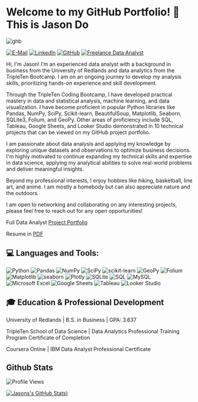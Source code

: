 # Welcome to my GitHub Portfolio! :wave: This is Jason Do

![ghb](https://github.com/jasondo-da/jasondo-da/assets/138195365/5ba97cd1-633f-4441-9df3-822aa16d3364)

[![E-Mail](https://img.shields.io/badge/Gmail-D14836?style=for-the-badge&logo=gmail&logoColor=white)](Jasondo082@yahoo.com)
[![LinkedIn](https://img.shields.io/badge/LinkedIn-0077B5?style=for-the-badge&logo=linkedin&logoColor=white)](https://www.linkedin.com/in/jasonado/)
[![GitHub](https://img.shields.io/badge/GitHub-100000?style=for-the-badge&logo=github&logoColor=white)](https://github.com/jasondo-da)
[![Freelance Data Analyst](https://img.shields.io/badge/Freelancer-29B2FE?style=for-the-badge&logo=Freelancer&logoColor=white)](https://www.upwork.com/freelancers/~01304e3a882d86c96f?mp_source=share)


Hi, I'm Jason! I’m an experienced data analyst with a background in business from the University of Redlands and data analytics from the TripleTen Bootcamp. I am on an ongoing journey to develop my analysis skills, prioritizing hands-on experience and skill development.

Through the TripleTen Coding Bootcamp, I have developed practical mastery in data and statistical analysis, machine learning, and data visualization. I have become proficient in popular Python libraries like Pandas, NumPy, SciPy, Scikit-learn, BeautifulSoup, Matplotlib, Seaborn, SQLite3, Folium, and GeoPy. Other areas of proficiency include SQL, Tableau, Google Sheets, and Looker Studio demonstrated in 10 technical projects that can be viewed on my GitHub project portfolio.

I am passionate about data analysis and applying my knowledge by exploring unique datasets and observations to optimize business decisions. I'm highly motivated to continue expanding my technical skills and expertise in data science, applying my analytical abilities to solve real-world problems and deliver meaningful insights.

Beyond my professional interests, I enjoy hobbies like hiking, basketball, line art, and anime. I am mostly a homebody but can also appreciate nature and the outdoors.

I am open to networking and collaborating on any interesting projects, please feel free to reach out for any open opportunities!


Full Data Analyst [Project Portfolio](https://github.com/jasondo-da/Data_Analyst_Portfolio_Guide/blob/main/README.md)

Resume in [PDF](https://github.com/jasondo-da/jasondo-da/blob/main/Resume.pdf)


## :computer: Languages and Tools:

![Python](https://img.shields.io/badge/python-3670A0?style=for-the-badge&logo=python&logoColor=ffdd54)
![Pandas](https://img.shields.io/badge/pandas-%23150458.svg?style=for-the-badge&logo=pandas&logoColor=white)
![NumPy](https://img.shields.io/badge/numpy-%23013243.svg?style=for-the-badge&logo=numpy&logoColor=white)
![SciPy](https://img.shields.io/badge/SciPy-%230C55A5.svg?style=for-the-badge&logo=scipy&logoColor=%white)
![scikit-learn](https://img.shields.io/badge/scikit--learn-%23F7931E.svg?style=for-the-badge&logo=scikit-learn&logoColor=white)
![GeoPy](https://img.shields.io/badge/GeoPy-%236a5acd?style=for-the-badge)
![Folium](https://img.shields.io/badge/Folium-%2377B829?style=for-the-badge&logo=folium&logoColor=white)
![Matplotlib](https://img.shields.io/badge/Matplotlib-%23ffffff.svg?style=for-the-badge&logo=Matplotlib&logoColor=black)
![seaborn](https://img.shields.io/badge/Seaborn-%09%23191970?style=for-the-badge)
![Plotly](https://img.shields.io/badge/Plotly-%233F4F75.svg?style=for-the-badge&logo=plotly&logoColor=white)
![SQLite](https://img.shields.io/badge/sqlite-%2307405e.svg?style=for-the-badge&logo=sqlite&logoColor=white)
![SQL](https://img.shields.io/badge/SQL-%236495ed?style=for-the-badge)
![MySQL](https://img.shields.io/badge/mysql-4479A1.svg?style=for-the-badge&logo=mysql&logoColor=white)
![Microsoft Excel](https://img.shields.io/badge/Microsoft_Excel-217346?style=for-the-badge&logo=microsoft-excel&logoColor=white)
![Google Sheets](https://img.shields.io/badge/Google_Sheets-white?style=for-the-badge&logo=googlesheets)
![Tableau](https://img.shields.io/badge/Tableau-E97627?style=for-the-badge&logo=Tableau&logoColor=white)
![Looker Studio](https://img.shields.io/badge/Looker_Studio-white?style=for-the-badge&logo=Looker)

## :mortar_board: Education & Professional Development

University of Redlands | B.S. in Business | GPA: 3.637

TripleTen School of Data Science | Data Analytics Professional Training Program Certificate of Completion

Coursera Online | IBM Data Analyst Professional Certificate

## Github Stats

![Profile Views](https://komarev.com/ghpvc/?username=your-github-jasondo-da&color=blue)

[![Jasons's GitHub Stats](https://github-readme-stats.vercel.app/api?username=jasondo-da&show_icons=true&theme=algolia))](https://github.com/jasondo-da/github-readme-stats)

